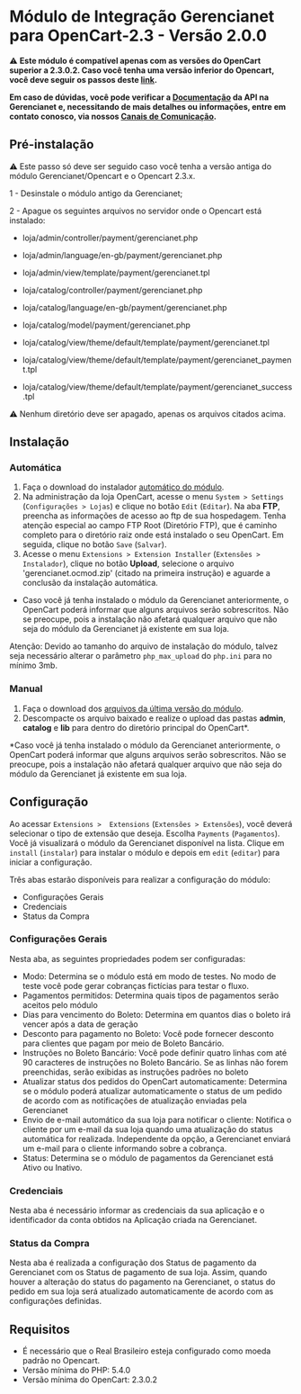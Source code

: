 # Módulo de Integração Gerencianet para OpenCart-2.3 - Versão 2.0.0 #

:warning: **Este módulo é compatível apenas com as versões do OpenCart superior a 2.3.0.2. Caso você tenha uma versão inferior do Opencart, você deve seguir os passos deste [link](https://github.com/gerencianet/gn-api-opencart).** 

**Em caso de dúvidas, você pode verificar a [Documentação](https://docs.gerencianet.com.br) da API na Gerencianet e, necessitando de mais detalhes ou informações, entre em contato conosco, via nossos [Canais de Comunicação](https://gerencianet.com.br/central-de-ajuda).**

## Pré-instalação

:warning: Este passo só deve ser seguido caso você tenha a versão antiga do módulo Gerencianet/Opencart e o Opencart 2.3.x.

1 - Desinstale o módulo antigo da Gerencianet;

2 - Apague os seguintes arquivos no servidor onde o Opencart está instalado:

- loja/admin/controller/payment/gerencianet.php
- loja/admin/language/en-gb/payment/gerencianet.php
- loja/admin/view/template/payment/gerencianet.tpl

- loja/catalog/controller/payment/gerencianet.php
- loja/catalog/language/en-gb/payment/gerencianet.php
- loja/catalog/model/payment/gerencianet.php
- loja/catalog/view/theme/default/template/payment/gerencianet.tpl
- loja/catalog/view/theme/default/template/payment/gerencianet_payment.tpl
- loja/catalog/view/theme/default/template/payment/gerencianet_success.tpl

:warning: Nenhum diretório deve ser apagado, apenas os arquivos citados acima.

## Instalação

### Automática

1. Faça o download do instalador [automático do módulo](auto/).
2. Na administração da loja OpenCart, acesse o menu `System > Settings` (`Configurações > Lojas`) e clique no botão `Edit` (`Editar`). Na aba **FTP**, preencha as informações de acesso ao ftp de sua hospedagem. Tenha atenção especial ao campo FTP Root (Diretório FTP), que é caminho completo para o diretório raiz onde está instalado o seu OpenCart. Em seguida, clique no botão `Save` (`Salvar`).
3. Acesse o menu `Extensions > Extension Installer` (`Extensões > Instalador`), clique no botão **Upload**, selecione o arquivo 'gerencianet.ocmod.zip' (citado na primeira instrução) e aguarde a conclusão da instalação automática.

* Caso você já tenha instalado o módulo da Gerencianet anteriormente, o OpenCart poderá informar que alguns arquivos serão sobrescritos. Não se preocupe, pois a instalação não afetará qualquer arquivo que não seja do módulo da Gerencianet já existente em sua loja.

Atenção: Devido ao tamanho do arquivo de instalação do módulo, talvez seja necessário alterar o parâmetro `php_max_upload` do `php.ini` para no mínimo 3mb.


### Manual

1. Faça o download dos [arquivos da última versão do módulo](manual/).
2. Descompacte os arquivo baixado e realize o upload das pastas **admin**, **catalog** e **lib** para dentro do diretório principal do OpenCart*.

*Caso você já tenha instalado o módulo da Gerencianet anteriormente, o OpenCart poderá informar que alguns arquivos serão sobrescritos. Não se preocupe, pois a instalação não afetará qualquer arquivo que não seja do módulo da Gerencianet já existente em sua loja.


## Configuração

Ao acessar `Extensions >  Extensions` (`Extensões > Extensões`), você deverá selecionar o tipo de extensão que deseja. Escolha `Payments` (`Pagamentos`). Você já visualizará o módulo da Gerencianet disponível na lista. Clique em `install` (`instalar`) para instalar o módulo e depois em `edit` (`editar`) para iniciar a configuração.

Três abas estarão disponíveis para realizar a configuração do módulo:

* Configurações Gerais
* Credenciais
* Status da Compra

### Configurações Gerais

Nesta aba, as seguintes propriedades podem ser configuradas:
* Modo: Determina se o módulo está em modo de testes. No modo de teste você pode gerar cobranças fictícias para testar o fluxo.
* Pagamentos permitidos: Determina quais tipos de pagamentos serão aceitos pelo módulo
* Dias para vencimento do Boleto: Determina em quantos dias o boleto irá vencer após a data de geração
* Desconto para pagamento no Boleto: Você pode fornecer desconto para clientes que pagam por meio de Boleto Bancário.
* Instruções no Boleto Bancário: Você pode definir quatro linhas com até 90 caracteres de instruções no Boleto Bancário. Se as linhas não forem preenchidas, serão exibidas as instruções padrões no boleto
* Atualizar status dos pedidos do OpenCart automaticamente: Determina se o módulo poderá atualizar automaticamente o status de um pedido de acordo com as notificações de atualização enviadas pela Gerencianet
* Envio de e-mail automático da sua loja para notificar o cliente: Notifica o cliente por um e-mail da sua loja quando uma atualização do status automática for realizada. Independente da opção, a Gerencianet enviará um e-mail para o cliente informando sobre a cobrança.
* Status: Determina se o módulo de pagamentos da Gerencianet está Ativo ou Inativo.

### Credenciais

Nesta aba é necessário informar as credenciais da sua aplicação e o identificador da conta obtidos na Aplicação criada na Gerencianet.

### Status da Compra

Nesta aba é realizada a configuração dos Status de pagamento da Gerencianet com os Status de pagamento de sua loja. Assim, quando houver a alteração do status do pagamento na Gerencianet,  o status do pedido em sua loja será atualizado automaticamente de acordo com as configurações definidas.

## Requisitos

* É necessário que o Real Brasileiro esteja configurado como moeda padrão no Opencart.
* Versão mínima do PHP: 5.4.0
* Versão mínima do OpenCart: 2.3.0.2
